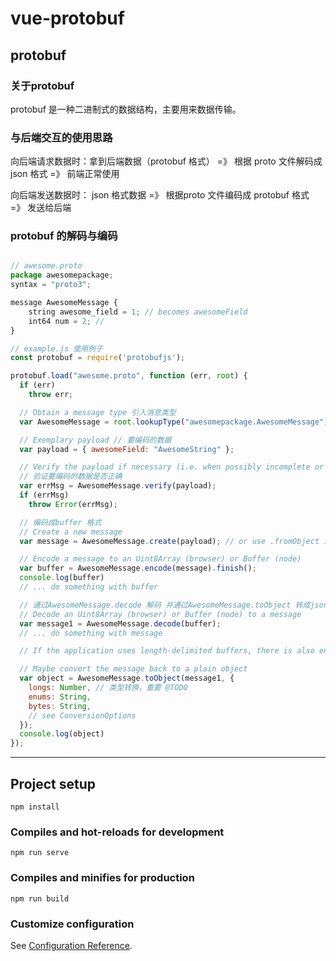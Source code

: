 # vue-protobuf

## protobuf

### 关于protobuf
protobuf 是一种二进制式的数据结构，主要用来数据传输。

### 与后端交互的使用思路
向后端请求数据时：拿到后端数据（protobuf 格式） =》 根据 proto 文件解码成 json 格式 =》 前端正常使用

向后端发送数据时： json 格式数据 =》 根据proto 文件编码成 protobuf 格式 =》 发送给后端

### protobuf 的解码与编码

```js

// awesome.proto
package awesomepackage;
syntax = "proto3";

message AwesomeMessage {
    string awesome_field = 1; // becomes awesomeField
    int64 num = 2; //
}

// example.js 使用例子
const protobuf = require('protobufjs');

protobuf.load("awesome.proto", function (err, root) {
  if (err)
    throw err;

  // Obtain a message type 引入消息类型
  var AwesomeMessage = root.lookupType("awesomepackage.AwesomeMessage");

  // Exemplary payload // 要编码的数据
  var payload = { awesomeField: "AwesomeString" };

  // Verify the payload if necessary (i.e. when possibly incomplete or invalid)
  // 验证要编码的数据是否正确
  var errMsg = AwesomeMessage.verify(payload);
  if (errMsg)
    throw Error(errMsg);

  // 编码成buffer 格式
  // Create a new message
  var message = AwesomeMessage.create(payload); // or use .fromObject if conversion is necessary

  // Encode a message to an Uint8Array (browser) or Buffer (node)
  var buffer = AwesomeMessage.encode(message).finish();
  console.log(buffer)
  // ... do something with buffer

  // 通过AwesomeMessage.decode 解码 并通过AwesomeMessage.toObject 转成json格式
  // Decode an Uint8Array (browser) or Buffer (node) to a message
  var message1 = AwesomeMessage.decode(buffer);
  // ... do something with message

  // If the application uses length-delimited buffers, there is also encodeDelimited and decodeDelimited.

  // Maybe convert the message back to a plain object
  var object = AwesomeMessage.toObject(message1, {
    longs: Number, // 类型转换，重要 @TODO
    enums: String,
    bytes: String,
    // see ConversionOptions
  });
  console.log(object)
});
```


---
## Project setup
```
npm install
```

### Compiles and hot-reloads for development
```
npm run serve
```

### Compiles and minifies for production
```
npm run build
```

### Customize configuration
See [Configuration Reference](https://cli.vuejs.org/config/).


